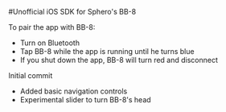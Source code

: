 #Unofficial iOS SDK for Sphero's BB-8

To pair the app with BB-8:

* Turn on Bluetooth
* Tap BB-8 while the app is running until he turns blue
* If you shut down the app, BB-8 will turn red and disconnect

Initial commit

* Added basic navigation controls
* Experimental slider to turn BB-8's head
